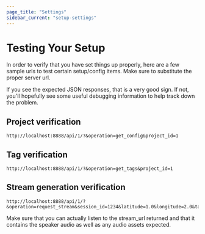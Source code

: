 ```yaml
---
page_title: "Settings"
sidebar_current: "setup-settings"
---
```



# Testing Your Setup

In order to verify that you have set things up properly, here are a few sample urls to test certain setup/config items.  Make sure to substitute the proper server url.

If you see the expected JSON responses, that is a very good sign.  If not, you'll hopefully see some useful debugging information to help track down the problem.

## Project verification

```
http://localhost:8888/api/1/?&operation=get_config&project_id=1
```

## Tag verification

```
http://localhost:8888/api/1/?&operation=get_tags&project_id=1
```

## Stream generation verification

```
http://localhost:8888/api/1/?&operation=request_stream&session_id=1234&latitude=1.0&longitude=2.0&tags=1,2,3
```
Make sure that you can actually listen to the stream_url returned and that it contains the speaker audio as well as any audio assets expected.